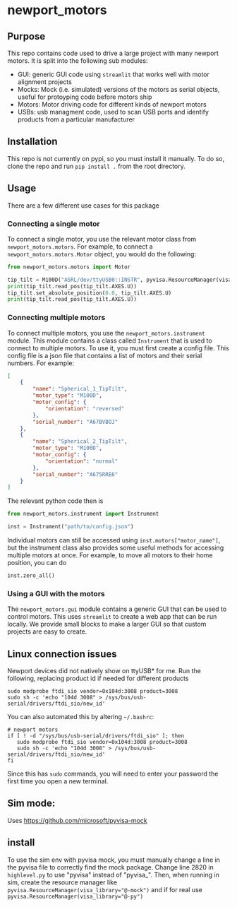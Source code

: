 # newport_motors

## Purpose
This repo contains code used to drive a large project with many newport motors. It is split into the following sub modules:
 - GUI: generic GUI code using `streamlit` that works well with motor alignment projects
 - Mocks: Mock (i.e. simulated) versions of the motors as serial objects, useful for protoyping code before motors ship
 - Motors: Motor driving code for different kinds of newport motors
 - USBs: usb managment code, used to scan USB ports and identify products from a particular manufacturer

## Installation
This repo is not currently on pypi, so you must install it manually. To do so, clone the repo and run `pip install .` from the root directory. 

## Usage
There are a few different use cases for this package

### Connecting a single motor
To connect a single motor, you use the relevant motor class from `newport_motors.motors`. For example, to connect a `newport_motors.motors.Motor` object, you would do the following:
```python
from newport_motors.motors import Motor

tip_tilt = M100D("ASRL/dev/ttyUSB0::INSTR", pyvisa.ResourceManager(visa_library="@_py"))
print(tip_tilt.read_pos(tip_tilt.AXES.U))
tip_tilt.set_absolute_position(0.0, tip_tilt.AXES.U)
print(tip_tilt.read_pos(tip_tilt.AXES.U))
```

### Connecting multiple motors
To connect multiple motors, you use the `newport_motors.instrument` module. This module contains a class called `Instrument` that is used to connect to multiple motors. To use it, you must first create a config file. This config file is a json file that contains a list of motors and their serial numbers. For example:
```json
[
    {
        "name": "Spherical_1_TipTilt",
        "motor_type": "M100D",
        "motor_config": {
            "orientation": "reversed"
        },
        "serial_number": "A67BVBOJ"
    },
    {
        "name": "Spherical_2_TipTilt",
        "motor_type": "M100D",
        "motor_config": {
            "orientation": "normal"
        },
        "serial_number": "A675RRE6"
    }
]
```

The relevant python code then is
```python
from newport_motors.instrument import Instrument

inst = Instrument("path/to/config.json")
```

Individual motors can still be accessed using `inst.motors["motor_name"]`, but the instrument class also provides some useful methods for accessing multiple motors at once. For example, to move all motors to their home position, you can do
```python
inst.zero_all()
```

### Using a GUI with the motors
The `newport_motors.gui` module contains a generic GUI that can be used to control motors. This uses `streamlit` to create a web app that can be run locally. We provide small blocks to make a larger GUI so that custom projects are easy to create. 


## Linux connection issues
Newport devices did not natively show on ttyUSB* for me. 
Run the following, replacing product id if needed for different products
```
sudo modprobe ftdi_sio vendor=0x104d:3008 product=3008
sudo sh -c 'echo "104d 3008" > /sys/bus/usb-serial/drivers/ftdi_sio/new_id'
```

You can also automated this by altering `~/.bashrc`:
```
# newport motors
if [ ! -d "/sys/bus/usb-serial/drivers/ftdi_sio" ]; then
   sudo modprobe ftdi_sio vendor=0x104d:3008 product=3008
   sudo sh -c 'echo "104d 3008" > /sys/bus/usb-serial/drivers/ftdi_sio/new_id'
fi
```
Since this has `sudo` commands, you will need to enter your password the first time you open a new terminal.

## Sim mode:
Uses https://github.com/microsoft/pyvisa-mock

## install
To use the sim env with pyvisa mock, you must manually change a line in the pyvisa file to correctly find the mock package. Change line 2820 in `highlevel.py` to use "pyvisa" instead of "pyvisa_". Then, when running in sim, create the resource manager like `pyvisa.ResourceManager(visa_library="@-mock")` and if for real use `pyvisa.ResourceManager(visa_library="@-py")`


